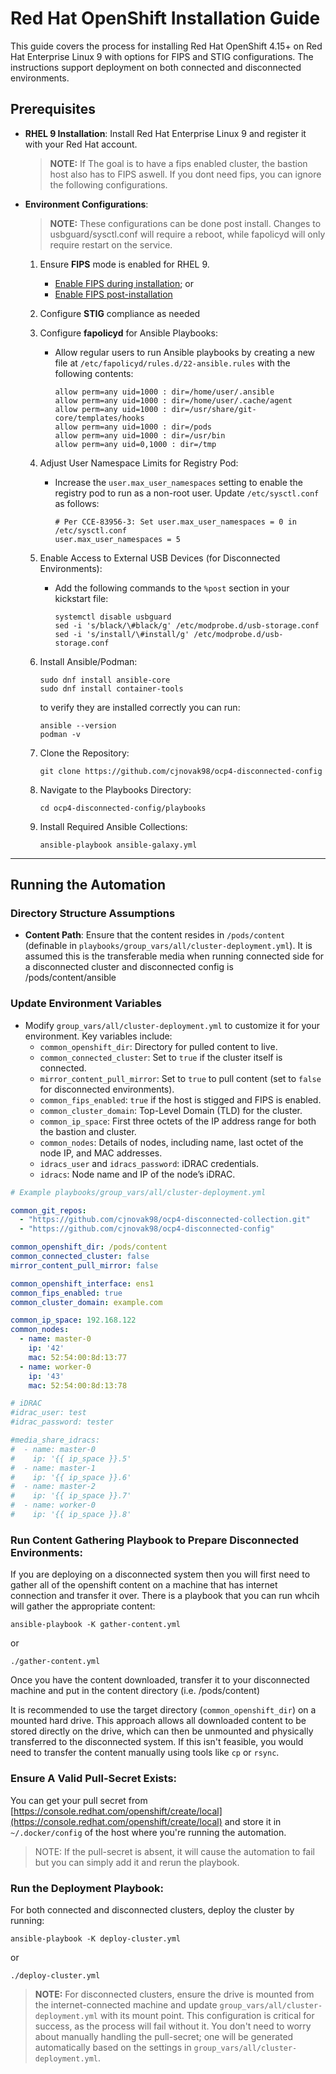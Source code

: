 # Red Hat OpenShift Installation Guide

This guide covers the process for installing Red Hat OpenShift 4.15+ on Red Hat Enterprise Linux 9 with options for FIPS and STIG configurations. The instructions support deployment on both connected and disconnected environments.

## Prerequisites

- **RHEL 9 Installation**: Install Red Hat Enterprise Linux 9 and register it with your Red Hat account.

  > **NOTE:** If The goal is to have a fips enabled cluster, the bastion host also has to FIPS aswell. If you dont need fips, you can ignore the following configurations.
- **Environment Configurations**:

  > **NOTE:** These configurations can be done post install. Changes to usbguard/sysctl.conf will require a reboot, while fapolicyd will only require restart on the service.

  1. Ensure **FIPS** mode is enabled for RHEL 9.
      - [Enable FIPS during installation](https://docs.redhat.com/en/documentation/red_hat_enterprise_linux/9/html/security_hardening/switching-rhel-to-fips-mode_security-hardening#proc_installing-the-system-with-fips-mode-enabled_switching-rhel-to-fips-mode); or
     - [Enable FIPS post-installation](https://docs.redhat.com/en/documentation/red_hat_enterprise_linux/9/html/security_hardening/switching-rhel-to-fips-mode_security-hardening#switching-the-system-to-fips-mode_using-the-system-wide-cryptographic-policies)
  2. Configure **STIG** compliance as needed
  3. Configure **fapolicyd** for Ansible Playbooks:
      - Allow regular users to run Ansible playbooks by creating a new file at `/etc/fapolicyd/rules.d/22-ansible.rules` with the following contents:
        ```plaintext
        allow perm=any uid=1000 : dir=/home/user/.ansible
        allow perm=any uid=1000 : dir=/home/user/.cache/agent
        allow perm=any uid=1000 : dir=/usr/share/git-core/templates/hooks
        allow perm=any uid=1000 : dir=/pods
        allow perm=any uid=1000 : dir=/usr/bin
        allow perm=any uid=0,1000 : dir=/tmp
        ```

  4. Adjust User Namespace Limits for Registry Pod:
     - Increase the `user.max_user_namespaces` setting to enable the registry pod to run as a non-root user. Update `/etc/sysctl.conf` as follows:
        ```plaintext
        # Per CCE-83956-3: Set user.max_user_namespaces = 0 in /etc/sysctl.conf
        user.max_user_namespaces = 5
        ```

  5. Enable Access to External USB Devices (for Disconnected Environments):
     - Add the following commands to the `%post` section in your kickstart file:
       ```plaintext
       systemctl disable usbguard
       sed -i 's/black/\#black/g' /etc/modprobe.d/usb-storage.conf
       sed -i 's/install/\#install/g' /etc/modprobe.d/usb-storage.conf
       ```

  6. Install Ansible/Podman:
      ```shell
      sudo dnf install ansible-core
      sudo dnf install container-tools
      ```

      to verify they are installed correctly you can run:
      ```shell
      ansible --version
      podman -v
      ```
  
  7. Clone the Repository:
      ```shell
      git clone https://github.com/cjnovak98/ocp4-disconnected-config
      ```

  8. Navigate to the Playbooks Directory:
      ```shell
      cd ocp4-disconnected-config/playbooks
      ```

  9. Install Required Ansible Collections: 
      ```shell
      ansible-playbook ansible-galaxy.yml
      ```
---

## Running the Automation

### Directory Structure Assumptions

- **Content Path**: Ensure that the content resides in `/pods/content` (definable in `playbooks/group_vars/all/cluster-deployment.yml`). It is assumed this is the transferable media when running connected side for a disconnected cluster and disconnected config is /pods/content/ansible

### Update Environment Variables

- Modify `group_vars/all/cluster-deployment.yml` to customize it for your environment. Key variables include:
   - `common_openshift_dir`: Directory for pulled content to live.
   - `common_connected_cluster`: Set to `true` if the cluster itself is connected.
   - `mirror_content_pull_mirror`: Set to `true` to pull content (set to `false` for disconnected environments).
   - `common_fips_enabled`: `true` if the host is stigged and FIPS is enabled.
   - `common_cluster_domain`: Top-Level Domain (TLD) for the cluster.
   - `common_ip_space`: First three octets of the IP address range for both the bastion and cluster.
   - `common_nodes`: Details of nodes, including name, last octet of the node IP, and MAC addresses.
   - `idracs_user` and `idracs_password`: iDRAC credentials.
   - `idracs`: Node name and IP of the node’s iDRAC.

```yaml
# Example playbooks/group_vars/all/cluster-deployment.yml

common_git_repos:
  - "https://github.com/cjnovak98/ocp4-disconnected-collection.git"
  - "https://github.com/cjnovak98/ocp4-disconnected-config"

common_openshift_dir: /pods/content
common_connected_cluster: false
mirror_content_pull_mirror: false

common_openshift_interface: ens1
common_fips_enabled: true
common_cluster_domain: example.com

common_ip_space: 192.168.122
common_nodes:
  - name: master-0
    ip: '42'
    mac: 52:54:00:8d:13:77
  - name: worker-0
    ip: '43'
    mac: 52:54:00:8d:13:78

# iDRAC
#idrac_user: test
#idrac_password: tester

#media_share_idracs:
#  - name: master-0
#    ip: '{{ ip_space }}.5'
#  - name: master-1
#    ip: '{{ ip_space }}.6'
#  - name: master-2
#    ip: '{{ ip_space }}.7'
#  - name: worker-0
#    ip: '{{ ip_space }}.8'

```

### Run Content Gathering Playbook to Prepare Disconnected Environments:
If you are deploying on a disconnected system then you will first need to gather all of the openshift content on a machine that has internet connection and transfer it over. There is a playbook that you can run whcih will gather the appropriate content: 

```shell
ansible-playbook -K gather-content.yml
```
or 
```shell
./gather-content.yml
```

Once you have the content downloaded, transfer it to your disconnected machine and put in the content directory (i.e. /pods/content)

It is recommended to use the target directory (`common_openshift_dir`) on a mounted hard drive. This approach allows all downloaded content to be stored directly on the drive, which can then be unmounted and physically transferred to the disconnected system. If this isn't feasible, you would need to transfer the content manually using tools like `cp` or `rsync`.

### Ensure A Valid Pull-Secret Exists: 

You can get your pull secret from [https://console.redhat.com/openshift/create/local](https://console.redhat.com/openshift/create/local) and store it in `~/.docker/config` of the host where you're running the automation. 

> NOTE: If the pull-secret is absent, it will cause the automation to fail but you can simply add it and rerun the playbook.

### Run the Deployment Playbook:

For both connected and disconnected clusters, deploy the cluster by running:

```shell
ansible-playbook -K deploy-cluster.yml
```
or

```shell
./deploy-cluster.yml
```

>**NOTE:** For disconnected clusters, ensure the drive is mounted from the internet-connected machine and update `group_vars/all/cluster-deployment.yml` with its mount point. This configuration is critical for success, as the process will fail without it. You don't need to worry about manually handling the pull-secret; one will be generated automatically based on the settings in `group_vars/all/cluster-deployment.yml`.